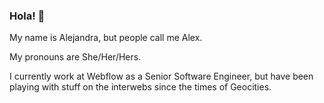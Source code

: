 ### Hola! 👋

My name is Alejandra, but people call me Alex.

My pronouns are She/Her/Hers.

I currently work at Webflow as a Senior Software Engineer, but have been playing with stuff on the interwebs since the times of Geocities.



<!--
**AlxSavage/AlxSavage** is a ✨ _special_ ✨ repository because its `README.md` (this file) appears on your GitHub profile.

Here are some ideas to get you started:

- 🔭 I’m currently working on ...
- 🌱 I’m currently learning ...
- 👯 I’m looking to collaborate on ...
- 🤔 I’m looking for help with ...
- 💬 Ask me about ...
- 📫 How to reach me: ...
- 😄 Pronouns: ...
- ⚡ Fun fact: ...
-->
